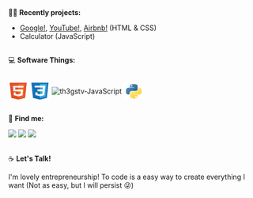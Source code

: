 ##
👨‍💻 **Recently projects:**
- <a href="https://prnt.sc/26k9edq" target="_blank">Google!</a>, <a href="https://prnt.sc/26mo63q" target="_blank">YouTube!</a>, <a href="https://prntscr.com/26sexny" target="_blank">Airbnb!</a> (HTML & CSS)
- Calculator (JavaScript)

##
💻 **Software Things:** 
<div align="center">
</div>
<div style="display: inline_block"><br>
  <img align="center" alt="th3gstv-HTML" height="35" width="40" src="https://raw.githubusercontent.com/devicons/devicon/master/icons/html5/html5-original.svg">
  <img align="center" alt="th3gstv-CSS" height="35" width="40" src="https://raw.githubusercontent.com/devicons/devicon/master/icons/css3/css3-original.svg">
  <img align="center" alt="th3gstv-JavaScript" height="35" width="40" src="https://cdn.jsdelivr.net/gh/devicons/devicon/icons/javascript/javascript-original.svg">
  <img align="center" alt="th3gstv-Python" height="35" width="40" src="https://raw.githubusercontent.com/devicons/devicon/master/icons/python/python-original.svg">
</div>
  

##
🔭 **Find me:**
<div> 
<a href="https://instagram.com/_gustavin07" target="_blank"><img src="https://img.shields.io/badge/-Instagram-%23E4405F?style=for-the-badge&logo=instagram&logoColor=white" target="_blank"></a>
  <a href = "mailto:gstvoaugusto@gmail.com"><img src="https://img.shields.io/badge/-Gmail-%23333?style=for-the-badge&logo=gmail&logoColor=white" target="_blank"></a>
  <a href="https://www.linkedin.com/in/gustavo-augusto-637757202/" target="_blank"><img src="https://img.shields.io/badge/-LinkedIn-%230077B5?style=for-the-badge&logo=linkedin&logoColor=white" target="_blank"></a>  
</div>

##
☕ **Let's Talk!**
<div>
I'm lovely entrepreneurship! To code is a easy way to create everything I want (Not as easy, but I will persist 😜)
</div>
